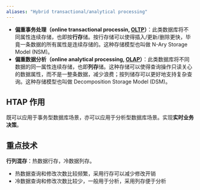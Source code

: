 ```yaml
---
aliases: "Hybrid transactional/analytical processing"
---
```


- **偏重事务处理（online transactional processin, [OLTP](OLTP.md)）**：此类数据库将不同属性连续存储，也即按**行存**储。按行存储可以使得插入/更新/删除更快，毕竟一条数据的所有属性是连续存储的。这种存储模型也叫做 N-Ary Storage Model (NSM)。
- **偏重数据分析（online analytical processing, [OLAP](OLAP.md)）**：此类数据库将不同数据的同一属性连续存储，也即**列存**储。这种存储可以使得查询操作只读关心的数据属性，而不是一整条数据，减少浪费；按列储存可以更好地支持复杂查询。这种存储模型也叫做 Decomposition Storage Model (DSM)。

## HTAP 作用

既可以应用于事务型数据库场景，亦可以应用于分析型数据库场景。实现**实时业务决策**。

## 重点技术

**行列混存**：热数据行存，冷数据列存。

- 热数据查询和修改次数比较频繁，采用行存可以减少修改开销
- 冷数据查询和修改次数比较少，一般用于分析，采用列存便于分析
